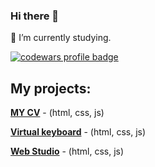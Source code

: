 ### Hi there 👋

🔭 I’m currently studying.

<a href="https://www.codewars.com/users/KotenkoNata">
  <img src="https://www.codewars.com/users/KotenkoNata/badges/large" alt="codewars profile badge">
</a>



## My projects:

[**MY CV**](https://kotenkonata.github.io/rsschool-cv/) - (html, css, js)

[**Virtual keyboard**](https://kotenkonata.github.io/virtual-keyboard/) - (html, css, js)

[**Web Studio**](https://kotenkonata.github.io/goit-homework/) - (html, css, js)






